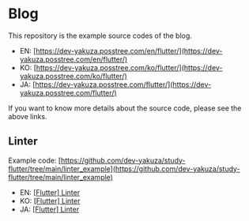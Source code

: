 # Blog

This repository is the example source codes of the blog.

- EN: [https://dev-yakuza.posstree.com/en/flutter/](https://dev-yakuza.posstree.com/en/flutter/)
- KO: [https://dev-yakuza.posstree.com/ko/flutter/](https://dev-yakuza.posstree.com/ko/flutter/)
- JA: [https://dev-yakuza.posstree.com/flutter/](https://dev-yakuza.posstree.com/flutter/)

If you want to know more details about the source code, please see the above links.

## Linter

Example code: [https://github.com/dev-yakuza/study-flutter/tree/main/linter_example](https://github.com/dev-yakuza/study-flutter/tree/main/linter_example)

- EN: [[Flutter] Linter](https://dev-yakuza.posstree.com/en/flutter/linter/)
- KO: [[Flutter] Linter](https://dev-yakuza.posstree.com/ko/flutter/linter/)
- JA: [[Flutter] Linter](https://dev-yakuza.posstree.com/flutter/linter/)
